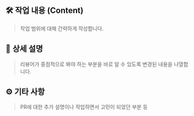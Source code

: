 ## 🛠️ 작업 내용 (Content)

> 작업 범위에 대해 간략하게 작성합니다.

## 📝 상세 설명

> 리뷰어가 중점적으로 봐야 하는 부분을 바로 알 수 있도록 변경된 내용을 나열합니다.

## ⚙️ 기타 사항

> PR에 대한 추가 설명이나 작업하면서 고민이 되었던 부분 등
